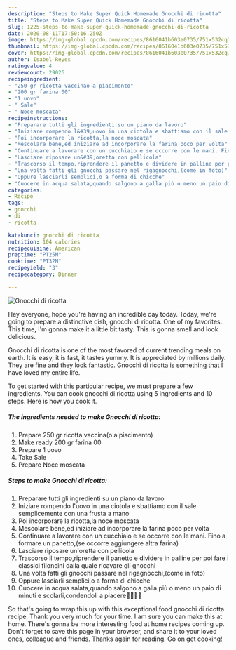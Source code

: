 ```yaml
---
description: "Steps to Make Super Quick Homemade Gnocchi di ricotta"
title: "Steps to Make Super Quick Homemade Gnocchi di ricotta"
slug: 1225-steps-to-make-super-quick-homemade-gnocchi-di-ricotta
date: 2020-08-11T17:50:16.250Z
image: https://img-global.cpcdn.com/recipes/8616041b603e0735/751x532cq70/gnocchi-di-ricotta-recipe-main-photo.jpg
thumbnail: https://img-global.cpcdn.com/recipes/8616041b603e0735/751x532cq70/gnocchi-di-ricotta-recipe-main-photo.jpg
cover: https://img-global.cpcdn.com/recipes/8616041b603e0735/751x532cq70/gnocchi-di-ricotta-recipe-main-photo.jpg
author: Isabel Reyes
ratingvalue: 4
reviewcount: 29026
recipeingredient:
- "250 gr ricotta vaccinao a piacimento"
- "200 gr farina 00"
- "1 uovo"
- " Sale"
- " Noce moscata"
recipeinstructions:
- "Preparare tutti gli ingredienti su un piano da lavoro"
- "Iniziare rompendo l&#39;uovo in una ciotola e sbattiamo con il sale semplicemente con una frusta a mano"
- "Poi incorporare la ricotta,la noce moscata"
- "Mescolare bene,ed iniziare ad incorporare la farina poco per volta"
- "Continuare a lavorare con un cucchiaio e se occorre con le mani. Fino a formare un panetto,(se occorre aggiungere altra farina)"
- "Lasciare riposare un&#39;oretta con pellicola"
- "Trascorso il tempo,riprendere il panetto e dividere in palline per poi fare i classici filoncini dalla quale ricavare gli gnocchi"
- "Una volta fatti gli gnocchi passare nel rigagnocchi,(come in foto)"
- "Oppure lasciarli semplici,o a forma di chicche"
- "Cuocere in acqua salata,quando salgono a galla più o meno un paio di minuti e scolarli,condendoli a piacere🤗🤗🤗🤗"
categories:
- Recipe
tags:
- gnocchi
- di
- ricotta

katakunci: gnocchi di ricotta 
nutrition: 104 calories
recipecuisine: American
preptime: "PT25M"
cooktime: "PT32M"
recipeyield: "3"
recipecategory: Dinner

---
```



![Gnocchi di ricotta](https://img-global.cpcdn.com/recipes/8616041b603e0735/751x532cq70/gnocchi-di-ricotta-recipe-main-photo.jpg)

Hey everyone, hope you're having an incredible day today. Today, we're going to prepare a distinctive dish, gnocchi di ricotta. One of my favorites. This time, I'm gonna make it a little bit tasty. This is gonna smell and look delicious.

Gnocchi di ricotta is one of the most favored of current trending meals on earth. It is easy, it is fast, it tastes yummy. It is appreciated by millions daily. They are fine and they look fantastic. Gnocchi di ricotta is something that I have loved my entire life.




To get started with this particular recipe, we must prepare a few ingredients. You can cook gnocchi di ricotta using 5 ingredients and 10 steps. Here is how you cook it.

<!--inarticleads1-->

##### The ingredients needed to make Gnocchi di ricotta:

1. Prepare 250 gr ricotta vaccina(o a piacimento)
1. Make ready 200 gr farina 00
1. Prepare 1 uovo
1. Take  Sale
1. Prepare  Noce moscata




<!--inarticleads2-->

##### Steps to make Gnocchi di ricotta:

1. Preparare tutti gli ingredienti su un piano da lavoro
1. Iniziare rompendo l&#39;uovo in una ciotola e sbattiamo con il sale semplicemente con una frusta a mano
1. Poi incorporare la ricotta,la noce moscata
1. Mescolare bene,ed iniziare ad incorporare la farina poco per volta
1. Continuare a lavorare con un cucchiaio e se occorre con le mani. Fino a formare un panetto,(se occorre aggiungere altra farina)
1. Lasciare riposare un&#39;oretta con pellicola
1. Trascorso il tempo,riprendere il panetto e dividere in palline per poi fare i classici filoncini dalla quale ricavare gli gnocchi
1. Una volta fatti gli gnocchi passare nel rigagnocchi,(come in foto)
1. Oppure lasciarli semplici,o a forma di chicche
1. Cuocere in acqua salata,quando salgono a galla più o meno un paio di minuti e scolarli,condendoli a piacere🤗🤗🤗🤗




So that's going to wrap this up with this exceptional food gnocchi di ricotta recipe. Thank you very much for your time. I am sure you can make this at home. There's gonna be more interesting food at home recipes coming up. Don't forget to save this page in your browser, and share it to your loved ones, colleague and friends. Thanks again for reading. Go on get cooking!
